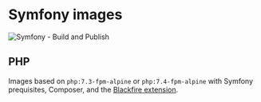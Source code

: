 Symfony images
==============
![Symfony - Build and Publish](https://github.com/ajardin/docker-images/workflows/Symfony%20-%20Build%20and%20Publish/badge.svg)

PHP
---
Images based on `php:7.3-fpm-alpine` or `php:7.4-fpm-alpine` with Symfony prequisites, Composer, and the [Blackfire extension][1].

<!-- Resources -->
[1]: https://blackfire.io/docs/introduction
